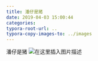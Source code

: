 ```yaml
---
title: 潘仔是猪
date: 2019-04-03 15:00:44
categories:
typora-root-url: ..
typora-copy-images-to: ../images
---
```


潘仔是猪
![在这里插入图片描述](https://img-blog.csdnimg.cn/20190403150033588.png)

